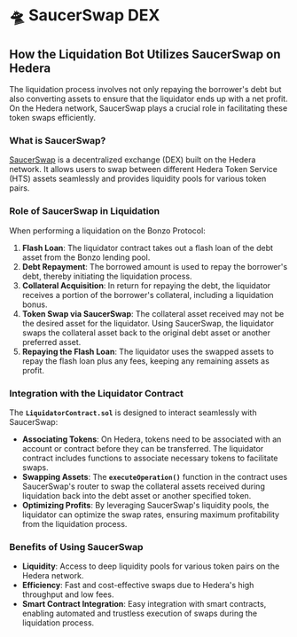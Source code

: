 # 🛸 SaucerSwap DEX

## How the Liquidation Bot Utilizes SaucerSwap on Hedera

The liquidation process involves not only repaying the borrower's debt but also converting assets to ensure that the liquidator ends up with a net profit. On the Hedera network, SaucerSwap plays a crucial role in facilitating these token swaps efficiently.

### What is SaucerSwap?

[SaucerSwap](https://www.saucerswap.finance/) is a decentralized exchange (DEX) built on the Hedera network. It allows users to swap between different Hedera Token Service (HTS) assets seamlessly and provides liquidity pools for various token pairs.

### Role of SaucerSwap in Liquidation

When performing a liquidation on the Bonzo Protocol:

1. **Flash Loan**: The liquidator contract takes out a flash loan of the debt asset from the Bonzo lending pool.
2. **Debt Repayment**: The borrowed amount is used to repay the borrower's debt, thereby initiating the liquidation process.
3. **Collateral Acquisition**: In return for repaying the debt, the liquidator receives a portion of the borrower's collateral, including a liquidation bonus.
4. **Token Swap via SaucerSwap**: The collateral asset received may not be the desired asset for the liquidator. Using SaucerSwap, the liquidator swaps the collateral asset back to the original debt asset or another preferred asset.
5. **Repaying the Flash Loan**: The liquidator uses the swapped assets to repay the flash loan plus any fees, keeping any remaining assets as profit.

### Integration with the Liquidator Contract

The **`LiquidatorContract.sol`** is designed to interact seamlessly with SaucerSwap:

* **Associating Tokens**: On Hedera, tokens need to be associated with an account or contract before they can be transferred. The liquidator contract includes functions to associate necessary tokens to facilitate swaps.
* **Swapping Assets**: The **`executeOperation()`** function in the contract uses SaucerSwap's router to swap the collateral assets received during liquidation back into the debt asset or another specified token.
* **Optimizing Profits**: By leveraging SaucerSwap's liquidity pools, the liquidator can optimize the swap rates, ensuring maximum profitability from the liquidation process.

### Benefits of Using SaucerSwap

* **Liquidity**: Access to deep liquidity pools for various token pairs on the Hedera network.
* **Efficiency**: Fast and cost-effective swaps due to Hedera's high throughput and low fees.
* **Smart Contract Integration**: Easy integration with smart contracts, enabling automated and trustless execution of swaps during the liquidation process.
